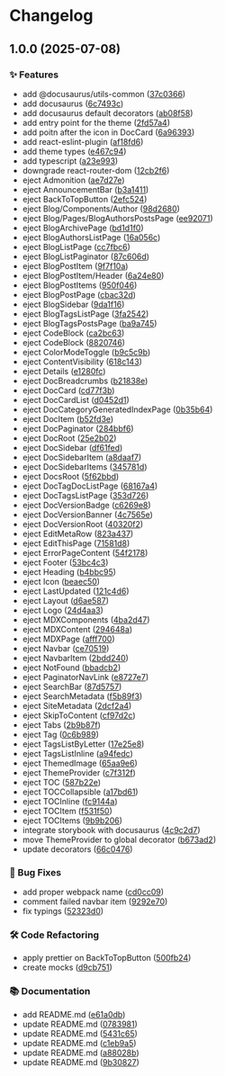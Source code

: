 # Changelog

## 1.0.0 (2025-07-08)


### ✨ Features

* add @docusaurus/utils-common ([37c0366](https://github.com/gurobokum/docusaurus-theme-daisyui/commit/37c0366ca77ae7e8637af8e253430f95bb55eb58))
* add docusaurus ([6c7493c](https://github.com/gurobokum/docusaurus-theme-daisyui/commit/6c7493cffcc4ea3cc7eb15c1fcd586d99e7e25d7))
* add docusaurus default decorators ([ab08f58](https://github.com/gurobokum/docusaurus-theme-daisyui/commit/ab08f5893efb6fa479a47e7e9df10b0de8ae185f))
* add entry point for the theme ([2fd57a4](https://github.com/gurobokum/docusaurus-theme-daisyui/commit/2fd57a41a675e0bded30aee0cef838ea57ae3a06))
* add poitn after the icon in DocCard ([6a96393](https://github.com/gurobokum/docusaurus-theme-daisyui/commit/6a96393e4d62a0ae433541fbb6d041f0f571c712))
* add react-eslint-plugin ([af18fd6](https://github.com/gurobokum/docusaurus-theme-daisyui/commit/af18fd65e65feba63016d2631e57129f32c30d87))
* add theme types ([e467c94](https://github.com/gurobokum/docusaurus-theme-daisyui/commit/e467c941aae57c42dba3f7f17f9d3683beb519cf))
* add typescript ([a23e993](https://github.com/gurobokum/docusaurus-theme-daisyui/commit/a23e99371edd2b9cb0345119c58f224c861b5bad))
* downgrade react-router-dom ([12cb2f6](https://github.com/gurobokum/docusaurus-theme-daisyui/commit/12cb2f63489b880e299b1ac21812492d94c5e443))
* eject Admonition ([ae7d27e](https://github.com/gurobokum/docusaurus-theme-daisyui/commit/ae7d27e8fbd62e27e923fafd5da4c7f634c44ce2))
* eject AnnouncementBar ([b3a1411](https://github.com/gurobokum/docusaurus-theme-daisyui/commit/b3a1411cbe376f8195602388b3edb8cd325d711b))
* eject BackToTopButton ([2efc524](https://github.com/gurobokum/docusaurus-theme-daisyui/commit/2efc524a015a42a1aa8e6b60afd8c758381a232e))
* eject Blog/Components/Author ([98d2680](https://github.com/gurobokum/docusaurus-theme-daisyui/commit/98d2680acb1df2c6245cf1ca8374fff76b7750fa))
* eject Blog/Pages/BlogAuthorsPostsPage ([ee92071](https://github.com/gurobokum/docusaurus-theme-daisyui/commit/ee92071a0a348367440aef1d3ada032bdf312320))
* eject BlogArchivePage ([bd1d1f0](https://github.com/gurobokum/docusaurus-theme-daisyui/commit/bd1d1f04d17d29d7ed0e0c946dce9a685f7b82f7))
* eject BlogAuthorsListPage ([16a056c](https://github.com/gurobokum/docusaurus-theme-daisyui/commit/16a056c5082974dea09ee54523b60a9d66876874))
* eject BlogListPage ([cc7fbc6](https://github.com/gurobokum/docusaurus-theme-daisyui/commit/cc7fbc6dde58fdf974683b2e71655c0f19a0d846))
* eject BlogListPaginator ([87c606d](https://github.com/gurobokum/docusaurus-theme-daisyui/commit/87c606d82f3222e560f9d91d70328517b4bed141))
* eject BlogPostItem ([9f7f10a](https://github.com/gurobokum/docusaurus-theme-daisyui/commit/9f7f10af6b5b98b3af946262eb1e578fb9026e23))
* eject BlogPostItem/Header ([6a24e80](https://github.com/gurobokum/docusaurus-theme-daisyui/commit/6a24e8072ed4e448c5e1262dd6aa9d49b98bb4c8))
* eject BlogPostItems ([950f046](https://github.com/gurobokum/docusaurus-theme-daisyui/commit/950f04695c0e52c0c771b1e98f70aa3e5ce1de1e))
* eject BlogPostPage ([cbac32d](https://github.com/gurobokum/docusaurus-theme-daisyui/commit/cbac32de4472bf36318d5141e2fd1425f52cfe2f))
* eject BlogSidebar ([9da1f16](https://github.com/gurobokum/docusaurus-theme-daisyui/commit/9da1f167362bba5c89e2fab18277070d97636425))
* eject BlogTagsListPage ([3fa2542](https://github.com/gurobokum/docusaurus-theme-daisyui/commit/3fa2542b231ac9c05e19c335be82627d84facbde))
* eject BlogTagsPostsPage ([ba9a745](https://github.com/gurobokum/docusaurus-theme-daisyui/commit/ba9a745887c1afbd6164080a8466620c880af6c6))
* eject CodeBlock ([ca2bc63](https://github.com/gurobokum/docusaurus-theme-daisyui/commit/ca2bc6373ef71edd1ae7ac6986d553e6333df51a))
* eject CodeBlock ([8820746](https://github.com/gurobokum/docusaurus-theme-daisyui/commit/8820746bfc8a365ad57110612ed79d6075d14288))
* eject ColorModeToggle ([b9c5c9b](https://github.com/gurobokum/docusaurus-theme-daisyui/commit/b9c5c9ba9eddcb7c9df307ae3d7d0c90b39939c3))
* eject ContentVisibility ([618c143](https://github.com/gurobokum/docusaurus-theme-daisyui/commit/618c1431e6b59d82d6b8c5796a05d1905640c8ab))
* eject Details ([e1280fc](https://github.com/gurobokum/docusaurus-theme-daisyui/commit/e1280fce95910d32562fbf0698fb7e583fe89d80))
* eject DocBreadcrumbs ([b21838e](https://github.com/gurobokum/docusaurus-theme-daisyui/commit/b21838e4734b1d801db974c328ceb399d179bdc1))
* eject DocCard ([cd77f3b](https://github.com/gurobokum/docusaurus-theme-daisyui/commit/cd77f3b1899243a50375d1452fb4c28e7b05ad9d))
* eject DocCardList ([d0452d1](https://github.com/gurobokum/docusaurus-theme-daisyui/commit/d0452d1bcfd24761d1c73febb6351cdd756ccf1c))
* eject DocCategoryGeneratedIndexPage ([0b35b64](https://github.com/gurobokum/docusaurus-theme-daisyui/commit/0b35b649fc3d35203ba183c43b9df3ed301c1804))
* eject DocItem ([b52fd3e](https://github.com/gurobokum/docusaurus-theme-daisyui/commit/b52fd3eb51ad46f20f3b6b535c55ef40230853a0))
* eject DocPaginator ([284bbf6](https://github.com/gurobokum/docusaurus-theme-daisyui/commit/284bbf6cc6bdc185650259e8aaa93318f2abd140))
* eject DocRoot ([25e2b02](https://github.com/gurobokum/docusaurus-theme-daisyui/commit/25e2b0280ebc498006db71deb35c2108908a2246))
* eject DocSidebar ([df61fed](https://github.com/gurobokum/docusaurus-theme-daisyui/commit/df61fed940e38f1ee5ccc8d833ed7169a5675d2a))
* eject DocSidebarItem ([a8daaf7](https://github.com/gurobokum/docusaurus-theme-daisyui/commit/a8daaf7fc6ca1eac74c0fe7d7b243ccf2385d43e))
* eject DocSidebarItems ([345781d](https://github.com/gurobokum/docusaurus-theme-daisyui/commit/345781d7edbe54b8eadc175b3461071d7ac1d5da))
* eject DocsRoot ([5f62bbd](https://github.com/gurobokum/docusaurus-theme-daisyui/commit/5f62bbd6f2edfec4a019caa427c8b5152f4f4abb))
* eject DocTagDocListPage ([68167a4](https://github.com/gurobokum/docusaurus-theme-daisyui/commit/68167a4b128bb064060eda9cfcbb50b7e4362511))
* eject DocTagsListPage ([353d726](https://github.com/gurobokum/docusaurus-theme-daisyui/commit/353d72641ce5708aa9c59c90735b6fc66d3075ad))
* eject DocVersionBadge ([c6269e8](https://github.com/gurobokum/docusaurus-theme-daisyui/commit/c6269e8cb988d6ac178e57a780631f4ac1d38077))
* eject DocVersionBanner ([4c7565e](https://github.com/gurobokum/docusaurus-theme-daisyui/commit/4c7565e6dea60c97b42a57fa2442937819dbbfc9))
* eject DocVersionRoot ([40320f2](https://github.com/gurobokum/docusaurus-theme-daisyui/commit/40320f290612add303e971c3eb6fb1fc24e3695e))
* eject EditMetaRow ([823a437](https://github.com/gurobokum/docusaurus-theme-daisyui/commit/823a4372af36dbb723b95131a57aaaa0d53e526d))
* eject EditThisPage ([71581d8](https://github.com/gurobokum/docusaurus-theme-daisyui/commit/71581d81045ffeb1153a23c1414cf5302b0b1e82))
* eject ErrorPageContent ([54f2178](https://github.com/gurobokum/docusaurus-theme-daisyui/commit/54f2178a272e7bf40ba804eb81d4b5a3fce21284))
* eject Footer ([53bc4c3](https://github.com/gurobokum/docusaurus-theme-daisyui/commit/53bc4c3e5b80327307c339c7b924aeb37a3d3a3b))
* eject Heading ([b4bbc95](https://github.com/gurobokum/docusaurus-theme-daisyui/commit/b4bbc955c6bfaa8a3885a57dd365de04130f939c))
* eject Icon ([beaec50](https://github.com/gurobokum/docusaurus-theme-daisyui/commit/beaec507eeef3feced9c465386039c3fe07f65a5))
* eject LastUpdated ([121c4d6](https://github.com/gurobokum/docusaurus-theme-daisyui/commit/121c4d6b5fa5cb62f7b6fcedc6b7ebcdc1d81268))
* eject Layout ([d6ae587](https://github.com/gurobokum/docusaurus-theme-daisyui/commit/d6ae5875e43a1d7d2c04a2656bb301f25c3bc0b0))
* eject Logo ([24d4aa3](https://github.com/gurobokum/docusaurus-theme-daisyui/commit/24d4aa31c7bd5f0550cbac8b590b47dd4eb99f3e))
* eject MDXComponents ([4ba2d47](https://github.com/gurobokum/docusaurus-theme-daisyui/commit/4ba2d471a1aacc78af05fccaed3d228183bc78f1))
* eject MDXContent ([294648a](https://github.com/gurobokum/docusaurus-theme-daisyui/commit/294648af8649e7486c3d27918e5dbbd233419417))
* eject MDXPage ([afff700](https://github.com/gurobokum/docusaurus-theme-daisyui/commit/afff700ef47269069b1a95608e67dc2937e4a4fb))
* eject Navbar ([ce70519](https://github.com/gurobokum/docusaurus-theme-daisyui/commit/ce70519734725fdf3b14cba63ae2481d007bef28))
* eject NavbarItem ([2bdd240](https://github.com/gurobokum/docusaurus-theme-daisyui/commit/2bdd240c03621363a4ea75769456feb4c47a4171))
* eject NotFound ([bbadcb2](https://github.com/gurobokum/docusaurus-theme-daisyui/commit/bbadcb250c978cffa815ec7a770a499bc7bdbdd9))
* eject PaginatorNavLink ([e8727e7](https://github.com/gurobokum/docusaurus-theme-daisyui/commit/e8727e785f6d4505fcaa426031edc9a16ec8a6c2))
* eject SearchBar ([87d5757](https://github.com/gurobokum/docusaurus-theme-daisyui/commit/87d5757d368861af239030776efcc60715fed232))
* eject SearchMetadata ([f5b89f3](https://github.com/gurobokum/docusaurus-theme-daisyui/commit/f5b89f39d14292bf984ee3147091a99c37c73bbd))
* eject SiteMetadata ([2dcf2a4](https://github.com/gurobokum/docusaurus-theme-daisyui/commit/2dcf2a4fa1ca49eb826aa8be2fff73b80db53dba))
* eject SkipToContent ([cf97d2c](https://github.com/gurobokum/docusaurus-theme-daisyui/commit/cf97d2cda6e3076aefa90589b90c15b0cf6522c6))
* eject Tabs ([2b9b87f](https://github.com/gurobokum/docusaurus-theme-daisyui/commit/2b9b87f4f34b6f5f0d4730efb49d02f1c477f205))
* eject Tag ([0c6b989](https://github.com/gurobokum/docusaurus-theme-daisyui/commit/0c6b989ed2880191b597fc1c0e3526fadd16964b))
* eject TagsListByLetter ([17e25e8](https://github.com/gurobokum/docusaurus-theme-daisyui/commit/17e25e8628292282fca21f32c956595d44a8e6e3))
* eject TagsListInline ([a94fedc](https://github.com/gurobokum/docusaurus-theme-daisyui/commit/a94fedcf6fd1ee1e44f2add6a63e17f832de21ed))
* eject ThemedImage ([65aa9e6](https://github.com/gurobokum/docusaurus-theme-daisyui/commit/65aa9e6106d9af2022c20cdf59e11b0260c889f2))
* eject ThemeProvider ([c7f312f](https://github.com/gurobokum/docusaurus-theme-daisyui/commit/c7f312fbecccbc7097cd505df4b3cdb0349b3c88))
* eject TOC ([587b22e](https://github.com/gurobokum/docusaurus-theme-daisyui/commit/587b22e84976e9e7eb0ab122b103393941f747ce))
* eject TOCCollapsible ([a17bd61](https://github.com/gurobokum/docusaurus-theme-daisyui/commit/a17bd619bc727de6431e72548cd65d770d3e3274))
* eject TOCInline ([fc9144a](https://github.com/gurobokum/docusaurus-theme-daisyui/commit/fc9144a9fbf0b777e2cf7e15b28ff5d62a2b1acc))
* eject TOCItem ([f531f50](https://github.com/gurobokum/docusaurus-theme-daisyui/commit/f531f50c0c2b57293cb22f6c75a72ed4b3132af2))
* eject TOCItems ([9b9b206](https://github.com/gurobokum/docusaurus-theme-daisyui/commit/9b9b206a9bbc0fb93fe1280a8e1eef514986b991))
* integrate storybook with docusaurus ([4c9c2d7](https://github.com/gurobokum/docusaurus-theme-daisyui/commit/4c9c2d7947b31d8e6c181b66fe3b0cecad6628fa))
* move ThemeProvider to global decorator ([b673ad2](https://github.com/gurobokum/docusaurus-theme-daisyui/commit/b673ad2787ecf3fda7f908f985b34212cc34ec22))
* update decorators ([66c0476](https://github.com/gurobokum/docusaurus-theme-daisyui/commit/66c0476057dca3f92f0a343a8d8c834469a67fb9))


### 🐛 Bug Fixes

* add proper webpack name ([cd0cc09](https://github.com/gurobokum/docusaurus-theme-daisyui/commit/cd0cc09d2e1661c74166cd3aaee1338ec216c92b))
* comment failed navbar item ([9292e70](https://github.com/gurobokum/docusaurus-theme-daisyui/commit/9292e702cc8665c85eb8a4f71a8ab932251efcd8))
* fix typings ([52323d0](https://github.com/gurobokum/docusaurus-theme-daisyui/commit/52323d02276dc77c1493336ce3a52c7b6766d2e9))


### 🛠 Code Refactoring

* apply prettier on BackToTopButton ([500fb24](https://github.com/gurobokum/docusaurus-theme-daisyui/commit/500fb247121775f3a5cdbf880075ab344d649865))
* create mocks ([d9cb751](https://github.com/gurobokum/docusaurus-theme-daisyui/commit/d9cb751b9a716c8194c68620b399a6b892dc7b94))


### 📚 Documentation

* add README.md ([e61a0db](https://github.com/gurobokum/docusaurus-theme-daisyui/commit/e61a0dbba2e617ae985227860500a362f8efc8b8))
* update README.md ([0783981](https://github.com/gurobokum/docusaurus-theme-daisyui/commit/0783981ef243a1707848905abd6e3019280887a2))
* update README.md ([5431c65](https://github.com/gurobokum/docusaurus-theme-daisyui/commit/5431c65e579bb58681946a96010f6e8cdc139466))
* update README.md ([c1eb9a5](https://github.com/gurobokum/docusaurus-theme-daisyui/commit/c1eb9a58c3c9f0197b74b038ad8bf592da3b5937))
* update README.md ([a88028b](https://github.com/gurobokum/docusaurus-theme-daisyui/commit/a88028b21e1b3a55cafbf7e9d9a0890c60211c05))
* update README.md ([9b30827](https://github.com/gurobokum/docusaurus-theme-daisyui/commit/9b30827f19000412ee6bbe5c0daf3d7115f63407))
